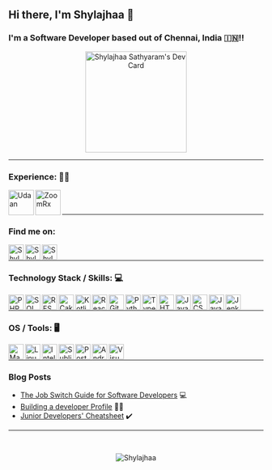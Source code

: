 ## Hi there, I'm Shylajhaa 👋 

### I'm a Software Developer based out of Chennai, India :india:!!

<p align="center"><a href="https://app.daily.dev/Shylajhaa"><img src="https://api.daily.dev/devcards/e0390e604a014ccf9a40283c77afe8b3.png?r=h8r" width="200px" alt="Shylajhaa Sathyaram's Dev Card"/></a></p>

---

### Experience: 👩‍💼
<img align="left" alt="Udaan" width="50px" src="https://ud-img.azureedge.net/w_196,q_75/u/assets/ly1jsrr7118c7k88z9q2.png"/>
<img align="left" alt="ZoomRx" width="50px" src="https://www.zoomrx.com/media/img/zoomrx-twitter.png"/>
<br />
<br />

---

### Find me on:

[<img align="left" alt="Shylajhaa | LinkedIn" width="30px" src="https://img.icons8.com/external-justicon-flat-justicon/64/000000/external-linkedin-social-media-justicon-flat-justicon.png"/>][linkedin]
[<img align="left" alt="Shylajhaa | Medium" width="30px" src="https://img.icons8.com/stickers/100/000000/medium-logo.png"/>][medium]
[<img  align="left" alt="Shylajhaa | Stack Overflow" width="30px" src="https://upload.wikimedia.org/wikipedia/commons/thumb/e/ef/Stack_Overflow_icon.svg/768px-Stack_Overflow_icon.svg.png"/>][stackoverflow]

<br />

---

### Technology Stack / Skills: 💻

<img align="left" alt="PHP" width="30px" src="https://img.icons8.com/dusk/64/000000/php-logo.png"/>
<img align="left" alt="SQL" width="30px" src="https://img.icons8.com/external-soft-fill-juicy-fish/60/000000/external-sql-coding-and-development-soft-fill-soft-fill-juicy-fish.png"/>
<img align="left" alt="REST API" width="30px" src="https://img.icons8.com/officel/16/000000/api-settings.png"/>
<img align="left" alt="Cake PHP" width="30px" src="https://img.icons8.com/external-tal-revivo-tritone-tal-revivo/32/000000/external-cakephp-an-open-source-web-rapid-development-framework-logo-tritone-tal-revivo.png"/>
<img align="left" alt="Kotlin" width="30px" src="https://img.icons8.com/color/48/000000/kotlin.png"/>
<img align="left" alt="React JS" width="30px" src="https://img.icons8.com/officel/16/000000/react.png"/>
<img align="left" alt="Git" width="30px" src="https://img.icons8.com/color/48/000000/git.png"/>
<img align="left" alt="Python" width="30px" src="https://img.icons8.com/color/48/000000/python--v1.png"/>
<img align="left" alt="Typescript" width="30px" src="https://img.icons8.com/color/48/000000/typescript.png"/>
<img align="left" alt="HTML5" width="30px" src="https://img.icons8.com/color/48/000000/html-5--v1.png"/>
<img align="left" alt="Javascript" width="30px" src="https://img.icons8.com/color/48/000000/javascript--v1.png"/>
<img align="left" alt="CSS3" width="30px" src="https://img.icons8.com/color/48/000000/css3.png"/>
<img align="left" alt="Java" width="30px" src="https://img.icons8.com/color/48/000000/java-coffee-cup-logo.png"/>
<img align="left" alt="Jenkins" width="30px" src="https://img.icons8.com/color/48/000000/jenkins.png"/>

<br />

---

### OS / Tools: 🖥️

<img align="left" alt="MacOS" width="30px" src="https://img.icons8.com/color/48/000000/mac-os--v2.png"/>
<img align="left" alt="Linux" width="30px" src="https://img.icons8.com/color/48/000000/linux--v1.png"/>
<img align="left" alt="IntelliJ" width="30px" src="https://img.icons8.com/plasticine/100/000000/intellij-idea.png"/>
<img align="left" alt="Sublime Text" width="30px" src="https://img.icons8.com/fluency/48/000000/sublime-text.png"/>
<img align="left" alt="Postman" width="30px" src="https://img.icons8.com/external-tal-revivo-shadow-tal-revivo/24/000000/external-postman-is-the-only-complete-api-development-environment-logo-shadow-tal-revivo.png"/>
<img align="left" alt="Android Studio" width="30px" src="https://img.icons8.com/color/48/000000/android-studio--v3.png"/>
<img align="left" alt="Visual Studio Code" width="30px" src="https://img.icons8.com/color/96/000000/visual-studio-code-2019.png"/>
<br />

---

### Blog Posts

- [The Job Switch Guide for Software Developers](https://shylajhaa.medium.com/all-that-takes-to-make-a-job-switch-986f6dc4d149) 💻
- [Building a developer Profile](https://shylajhaa.medium.com/build-your-developer-profile-today-cfa400b8c207) 🧑‍💼
- [Junior Developers' Cheatsheet](https://shylajhaa.medium.com/development-above-and-beyond-2771c63153e0) ✔️

---

<br>
 
<p align="center"> <img src="https://github-readme-stats.vercel.app/api?username=Shylajhaa&show_icons=true&theme=github_dark" alt="Shylajhaa" />

[medium]: https://shylajhaa.medium.com/
[linkedin]: https://www.linkedin.com/in/shylajhaa-sathyaram/
[stackoverflow]: https://stackoverflow.com/users/6521310/shylajhaa
